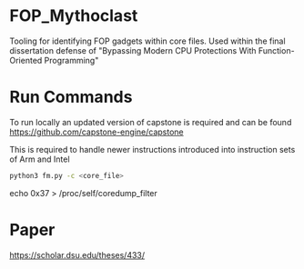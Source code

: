 # FOP_Mythoclast
Tooling for identifying FOP gadgets within core files. Used within the final dissertation defense of "Bypassing Modern CPU Protections With Function-Oriented Programming"

# Run Commands
To run locally an updated version of capstone is required and can be found https://github.com/capstone-engine/capstone

This is required to handle newer instructions introduced into instruction sets of Arm and Intel

``` bash
python3 fm.py -c <core_file> 
```

echo 0x37 > /proc/self/coredump_filter

# Paper
https://scholar.dsu.edu/theses/433/
